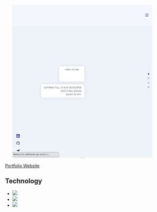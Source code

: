 <p align="center">
    <img src="imgs/demo.gif" height="500">
</p>

[Portfolio Website](https://klam2k20.github.io/Little-Lemon/)

## Technology

- <img src="https://img.shields.io/badge/React-20232A?style=for-the-badge&logo=react&logoColor=61DAFB">
- <img src="https://img.shields.io/badge/Scss-CC6699?style=for-the-badge&logo=sass&logoColor=white">
- <img src="https://img.shields.io/badge/Sanity-EA2328?style=for-the-badge&logoColor=white">
